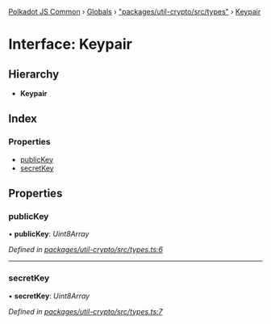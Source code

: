 [Polkadot JS Common](../README.md) › [Globals](../globals.md) › ["packages/util-crypto/src/types"](../modules/_packages_util_crypto_src_types_.md) › [Keypair](_packages_util_crypto_src_types_.keypair.md)

# Interface: Keypair

## Hierarchy

* **Keypair**

## Index

### Properties

* [publicKey](_packages_util_crypto_src_types_.keypair.md#publickey)
* [secretKey](_packages_util_crypto_src_types_.keypair.md#secretkey)

## Properties

###  publicKey

• **publicKey**: *Uint8Array*

*Defined in [packages/util-crypto/src/types.ts:6](https://github.com/polkadot-js/common/blob/45c2afae/packages/util-crypto/src/types.ts#L6)*

___

###  secretKey

• **secretKey**: *Uint8Array*

*Defined in [packages/util-crypto/src/types.ts:7](https://github.com/polkadot-js/common/blob/45c2afae/packages/util-crypto/src/types.ts#L7)*
